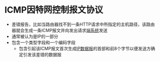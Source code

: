 # ICMP因特网控制报文协议

- 差错报告，比如当路由器找不到一条HTTP请求中所指定的主机路径，该路由器就会生成一条ICMP报文并向发出请求[端系统](端系统.md)发送
- 通常被认为是IP的一部分
- 包含一个类型字段和一个编码字段
  - 包含引起该ICMP报文首次生成[IP数据报](ipv4数据报.md)的首部和前8个字节以便发送方确定引发该差错的数据报
